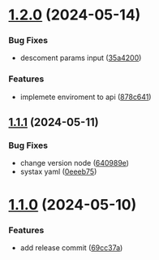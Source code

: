 # [1.2.0](https://github.com/000EZE000/sst-prisma-example-api/compare/v1.1.1...v1.2.0) (2024-05-14)

### Bug Fixes

- descoment params input ([35a4200](https://github.com/000EZE000/sst-prisma-example-api/commit/35a42006963b4aff3c56fe0fec8f4139be43567e))

### Features

- implemete enviroment to api ([878c641](https://github.com/000EZE000/sst-prisma-example-api/commit/878c6418f7982bd0726ce77eba32d040498bb4fa))

## [1.1.1](https://github.com/000EZE000/sst-prisma-example-api/compare/v1.1.0...v1.1.1) (2024-05-11)

### Bug Fixes

- change version node ([640989e](https://github.com/000EZE000/sst-prisma-example-api/commit/640989e3d28388de9af5a7a844dee41029fe09f9))
- systax yaml ([0eeeb75](https://github.com/000EZE000/sst-prisma-example-api/commit/0eeeb755946231b824ecadb375695d4de334b4ba))

# [1.1.0](https://github.com/000EZE000/sst-prisma-example-api/compare/v1.0.0...v1.1.0) (2024-05-10)

### Features

- add release commit ([69cc37a](https://github.com/000EZE000/sst-prisma-example-api/commit/69cc37ab926b9e01e6ff4984284bdd67e1311cfc))
